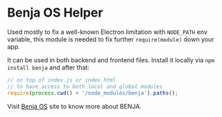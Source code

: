 # Benja OS Helper
Used mostly to fix a well-known Electron limitation with `NODE_PATH` env variable,
this module is needed to fix further `require(module)` down your app.

It can be used in both backend and frontend files.
Install it locally via `npm install benja` and after that:

```js
// on top of index.js or index.html
// to have access to both local and global modules
require(process.cwd() + '/node_modules/benja').paths();
```

Visit [Benja OS](https://archibold.io/benja/) site to know more about BENJA.
